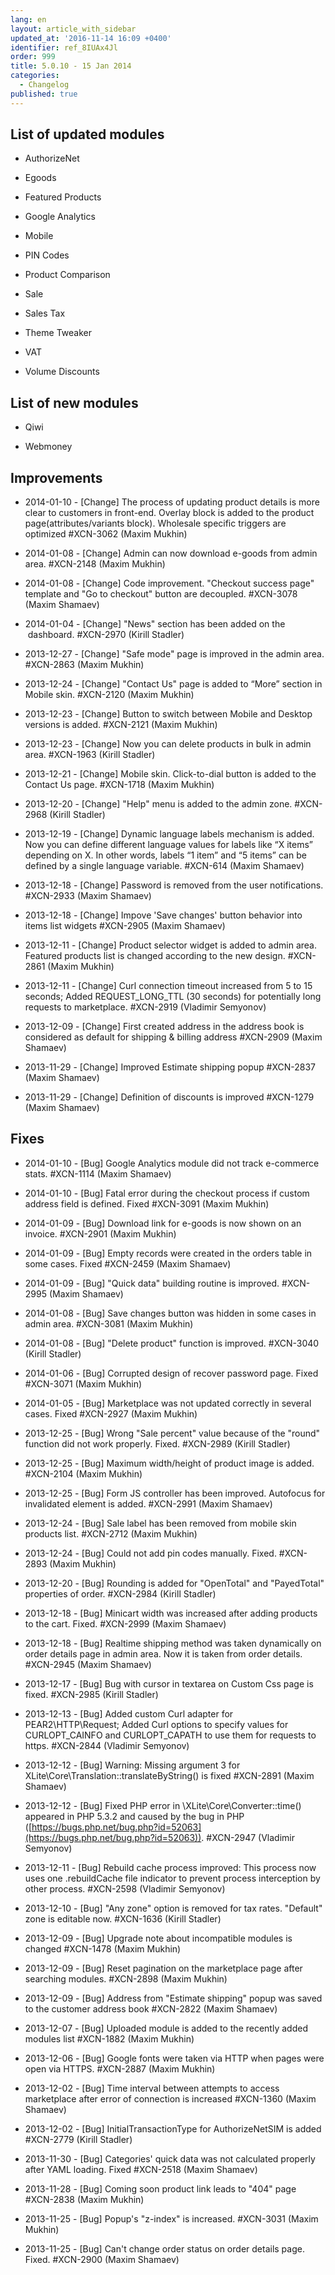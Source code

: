 ```yaml
---
lang: en
layout: article_with_sidebar
updated_at: '2016-11-14 16:09 +0400'
identifier: ref_8IUAx4Jl
order: 999
title: 5.0.10 - 15 Jan 2014
categories:
  - Changelog
published: true
---
```

## List of updated modules 

*   AuthorizeNet

*   Egoods

*   Featured Products

*   Google Analytics

*   Mobile

*   PIN Codes

*   Product Comparison

*   Sale

*   Sales Tax

*   Theme Tweaker

*   VAT

*   Volume Discounts

## List of new modules

*   Qiwi

*   Webmoney

## Improvements

*   2014-01-10 - [Change] The process of updating product details is more clear to customers in front-end. Overlay block is added to the product page(attributes/variants block). Wholesale specific triggers are optimized #XCN-3062 (Maxim Mukhin)

*   2014-01-08 - [Change] Admin can now download e-goods from admin area. #XCN-2148 (Maxim Mukhin)

*   2014-01-08 - [Change] Code improvement. "Checkout success page" template and "Go to checkout" button are decoupled. #XCN-3078 (Maxim Shamaev)

*   2014-01-04 - [Change] "News" section has been added on the  dashboard. #XCN-2970 (Kirill Stadler)

*   2013-12-27 - [Change] "Safe mode" page is improved in the admin area. #XCN-2863 (Maxim Mukhin)

*   2013-12-24 - [Change] "Contact Us" page is added to “More” section in Mobile skin. #XCN-2120 (Maxim Mukhin)

*   2013-12-23 - [Change] Button to switch between Mobile and Desktop versions is added. #XCN-2121 (Maxim Mukhin)

*   2013-12-23 - [Change] Now you can delete products in bulk in admin area. #XCN-1963 (Kirill Stadler)

*   2013-12-21 - [Change] Mobile skin. Click-to-dial button is added to the Contact Us page. #XCN-1718 (Maxim Mukhin)

*   2013-12-20 - [Change] "Help" menu is added to the admin zone. #XCN-2968 (Kirill Stadler)

*   2013-12-19 - [Change] Dynamic language labels mechanism is added. Now you can define different language values for labels like “X items” depending on X. In other words, labels “1 item” and “5 items” can be defined by a single language variable. #XCN-614 (Maxim Shamaev)

*   2013-12-18 - [Change] Password is removed from the user notifications. #XCN-2933 (Maxim Shamaev)

*   2013-12-18 - [Change] Impove 'Save changes' button behavior into items list widgets #XCN-2905 (Maxim Shamaev)

*   2013-12-11 - [Change] Product selector widget is added to admin area. Featured products list is changed according to the new design. #XCN-2861 (Maxim Mukhin)

*   2013-12-11 - [Change] Curl connection timeout increased from 5 to 15 seconds; Added REQUEST_LONG_TTL (30 seconds) for potentially long requests to marketplace. #XCN-2919 (Vladimir Semyonov)

*   2013-12-09 - [Change] First created address in the address book is considered as default for shipping & billing address #XCN-2909 (Maxim Shamaev)

*   2013-11-29 - [Change] Improved Estimate shipping popup #XCN-2837 (Maxim Shamaev)

*   2013-11-29 - [Change] Definition of discounts is improved #XCN-1279 (Maxim Shamaev)

## Fixes 

*   2014-01-10 - [Bug] Google Analytics module did not track e-commerce stats. #XCN-1114 (Maxim Shamaev)

*   2014-01-10 - [Bug] Fatal error during the checkout process if custom address field is defined. Fixed #XCN-3091 (Maxim Mukhin)

*   2014-01-09 - [Bug] Download link for e-goods is now shown on an invoice. #XCN-2901 (Maxim Mukhin)

*   2014-01-09 - [Bug] Empty records were created in the orders table in some cases. Fixed #XCN-2459 (Maxim Shamaev)

*   2014-01-09 - [Bug] "Quick data" building routine is improved. #XCN-2995 (Maxim Shamaev)

*   2014-01-08 - [Bug] Save changes button was hidden in some cases in admin area. #XCN-3081 (Maxim Mukhin)

*   2014-01-08 - [Bug] "Delete product" function is improved. #XCN-3040 (Kirill Stadler)

*   2014-01-06 - [Bug] Corrupted design of recover password page. Fixed #XCN-3071 (Maxim Mukhin)

*   2014-01-05 - [Bug] Marketplace was not updated correctly in several cases. Fixed #XCN-2927 (Maxim Mukhin)

*   2013-12-25 - [Bug] Wrong "Sale percent" value because of the "round" function did not work properly. Fixed. #XCN-2989 (Kirill Stadler)

*   2013-12-25 - [Bug] Maximum width/height of product image is added. #XCN-2104 (Maxim Mukhin)

*   2013-12-25 - [Bug] Form JS controller has been improved. Autofocus for invalidated element is added. #XCN-2991 (Maxim Shamaev)

*   2013-12-24 - [Bug] Sale label has been removed from mobile skin products list. #XCN-2712 (Maxim Mukhin)

*   2013-12-24 - [Bug] Could not add pin codes manually. Fixed. #XCN-2893 (Maxim Mukhin)

*   2013-12-20 - [Bug] Rounding is added for "OpenTotal" and "PayedTotal" properties of order. #XCN-2984 (Kirill Stadler)

*   2013-12-18 - [Bug] Minicart width was increased after adding products to the cart. Fixed. #XCN-2999 (Maxim Shamaev)

*   2013-12-18 - [Bug] Realtime shipping method was taken dynamically on order details page in admin area. Now it is taken from order details. #XCN-2945 (Maxim Shamaev)

*   2013-12-17 - [Bug] Bug with cursor in textarea on Custom Css page is fixed. #XCN-2985 (Kirill Stadler)

*   2013-12-13 - [Bug] Added custom Curl adapter for PEAR2\HTTP\Request; Added Curl options to specify values for CURLOPT_CAINFO and CURLOPT_CAPATH to use them for requests to https. #XCN-2844 (Vladimir Semyonov)

*   2013-12-12 - [Bug] Warning: Missing argument 3 for XLite\Core\Translation::translateByString() is fixed #XCN-2891 (Maxim Shamaev)

*   2013-12-12 - [Bug] Fixed PHP error in \XLite\Core\Converter::time() appeared in PHP 5.3.2 and caused by the bug in PHP ([https://bugs.php.net/bug.php?id=52063](https://bugs.php.net/bug.php?id=52063)). #XCN-2947 (Vladimir Semyonov)

*   2013-12-11 - [Bug] Rebuild cache process improved: This process now uses one .rebuildCache file indicator to prevent process interception by other process. #XCN-2598 (Vladimir Semyonov)

*   2013-12-10 - [Bug] "Any zone" option is removed for tax rates. "Default" zone is editable now. #XCN-1636 (Kirill Stadler)

*   2013-12-09 - [Bug] Upgrade note about incompatible modules is changed #XCN-1478 (Maxim Mukhin)

*   2013-12-09 - [Bug] Reset pagination on the marketplace page after searching modules. #XCN-2898 (Maxim Mukhin)

*   2013-12-09 - [Bug] Address from "Estimate shipping" popup was saved to the customer address book #XCN-2822 (Maxim Shamaev)

*   2013-12-07 - [Bug] Uploaded module is added to the recently added modules list #XCN-1882 (Maxim Mukhin)

*   2013-12-06 - [Bug] Google fonts were taken via HTTP when pages were open via HTTPS. #XCN-2887 (Maxim Mukhin)

*   2013-12-02 - [Bug] Time interval between attempts to access marketplace after error of connection is increased #XCN-1360 (Maxim Shamaev)

*   2013-12-02 - [Bug] InitialTransactionType for AuthorizeNetSIM is added #XCN-2779 (Kirill Stadler)

*   2013-11-30 - [Bug] Categories' quick data was not calculated properly after YAML loading. Fixed #XCN-2518 (Maxim Shamaev)

*   2013-11-28 - [Bug] Coming soon product link leads to "404" page #XCN-2838 (Maxim Mukhin)

*   2013-11-25 - [Bug] Popup's "z-index" is increased. #XCN-3031 (Maxim Mukhin)

*   2013-11-25 - [Bug] Can't change order status on order details page. Fixed. #XCN-2900 (Maxim Shamaev)
